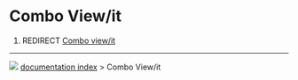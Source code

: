 # Combo View/it
1.  REDIRECT [Combo view/it](Combo_view/it.md)



---
![](images/Button_right.svg) [documentation index](../README.md) > Combo View/it
